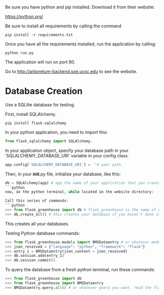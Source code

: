 Be sure you have python and pip installed. Download it from their website:

https://python.org/

Be sure to install all requirements by calling the command

```
pip install -r requirements.txt
```

Once you have all the requirements installed, run the application by calling:

```
python run.py
```

The application will run on port 80.

Go to http://arboretum-backend.soe.ucsc.edu to see the website.

# Database Creation

Use a SQLlite database for testing.

First, install SQLAlchemy.
```
pip install flask-sqlalchemy
```
In your python application, you need to import this:
```python
from flask_sqlalchemy import SQLAlchemy.
```

In your application object, specify your database path in your 'SQLALCHEMY_DATABASE_URI' variable in your config class.

```python
app.config['SQLALCHEMY_DATABASE_URI'] = ''# your path.
```
Then, in your __init__.py file, initialize your database, like this:
```python
db = SQLAlchemy(app) # app the name of your application that you created in your __init__.py file, and db is the name of the database object you want to create.
```python
now, in the python terminal, while located in the website directory:

Call this series of commands:
```python
>>> from flask_greenhouse import db # flask_greenhouse is the name of your application.]
>>> db.create_all() # this creates your database if you haven't done so yet.
```
This creates all your databases.

Testing Python database commands:
```python
>>> from flask_greenhouse.models import BMSDataentry # or whatever model you're using.
>>> json_received = {"language": "python", "framework": "flask"}
>>> entry_1 = BMSDataentry(json_content = json_received)
>>> db.session.add(entry_1)
>>> db.session.commit()
```

To query the database from a fresh python terminal, run these commands:
```python
>>> from flask_greenhouse import db
>>> from flask_greenhouse import BMSDataentry
>>> BMSDataentry.query.all() # or whatever query you want. read the flask docs for more information.
```
